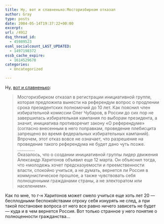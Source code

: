 ```yaml
---
title: Ну, вот и славненько:Мосгоризбирком отказал
author: Gray
type: posts
date: 2004-05-14T19:37:22+00:00
excerpt:
url: /4912
dsq_thread_id:
  - 45989523
esml_socialcount_LAST_UPDATED:
  - 1497198372
essb_cache_expire:
  - 1614529678
categories:
  - Uncategorized

---
```








Ну, <a href="http://www.gazeta.ru/2004/05/14/oa_120772.shtml" target="_blank">вот и славненько</a>:

> Мосгоризбирком отказал в регистрации инициативной группе, которая предложила вынести на референдум вопрос о продлении срока президентских полномочий до 10 лет. Как пояснил член избирательной комиссии Олег Чубаров, в России до сих пор не завершилась избирательная кампания по выборам президента, а значит, инициатива противоречит закону &laquo;О референдуме&raquo; (согласно внесенным в него поправкам, проведение плебисцита запрещено во время федеральных избирательных кампаний). Впрочем, этот отказ вовсе не означает, что разрешение на проведение такого референдума не будет дано чуть позже.  
> &#8230;&#8230;&#8230;&#8230;..  
> Оказалось, что о создании инициативной группы лидер движения Александр Харитонов объявил еще 12 марта. Он объяснил тогда, что &laquo;молодежь хочет предсказуемости и преемственности власти, спокойно учиться, а не думать, вернется ли Россия в коммунистическое прошлое, а также чувствовать себя полноценными гражданами страны, а не электоратом или населением&raquo;. 

Как по мне, то г-н Харитонов может смело учиться еще хоть лет 20 &#8212; бесплодными беспокойствами отроку себя изнурять не след, а при такой постановке вопроса от него все равно ничего зависеть не будет &#8212; куда и в чем вернется Россия. Вот только странное у него понятие о полноценности гражданства&#8230;